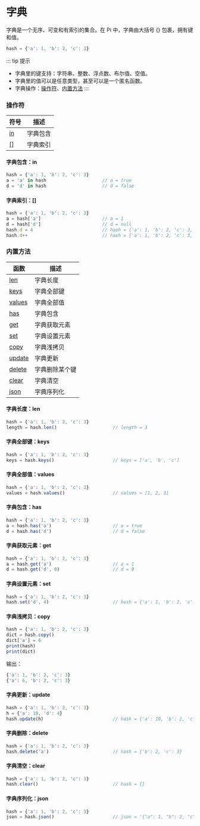 # 字典

字典是一个无序、可变和有索引的集合。在 Pi 中，字典由大括号 {} 包裹，拥有键和值。

```ts
hash = {'a': 1, 'b': 2, 'c': 3}
```

::: tip 提示
- 字典里的键支持：字符串、整数、浮点数、布尔值、空值。
- 字典里的值可以是任意类型，甚至可以是一个匿名函数。
- 字典操作：[操作符](#操作符)、[内置方法](#内置方法)
:::

### 操作符

| 符号 | 描述 |
| ---- | ---- |
| [in](#字典包含-in) | 字典包含 |
| [\[\]](#字典索引) | 字典索引 |

#### 字典包含：in

```ts
hash = {'a': 1, 'b': 2, 'c': 3}
a = 'a' in hash                     // a = true
d = 'd' in hash                     // d = false
```

#### 字典索引：[]

```ts
hash = {'a': 1, 'b': 2, 'c': 3}
a = hash['a']                       // a = 1
d = hash['d']                       // d = null
hash.d = 4                          // hash = {'a': 1, 'b': 2, 'c': 3, 'd': 4}
hash.d++                            // hash = {'a': 1, 'b': 2, 'c': 3, 'd': 5}
```

### 内置方法

| 函数 | 描述 |
| ---- | ---- |
| [len](#字典长度-len) | 字典长度 |
| [keys](#字典全部键-keys) | 字典全部键 |
| [values](#字典全部值-values) | 字典全部值 |
| [has](#字典包含-has) | 字典包含 |
| [get](#字典获取元素-get) | 字典获取元素 |
| [set](#字典设置元素-set) | 字典设置元素 |
| [copy](#字典浅拷贝-copy) | 字典浅拷贝 |
| [update](#字典更新-update) | 字典更新 |
| [delete](#字典删除-delete) | 字典删除某个键 |
| [clear](#字典清空-clear) | 字典清空 |
| [json](#字典序列化-json) | 字典序列化 |

#### 字典长度：len

```ts
hash = {'a': 1, 'b': 2, 'c': 3}
length = hash.len()                     // length = 3
```

#### 字典全部键：keys

```ts
hash = {'a': 1, 'b': 2, 'c': 3}
keys = hash.keys()                      // keys = ['a', 'b', 'c']
```

#### 字典全部值：values

```ts
hash = {'a': 1, 'b': 2, 'c': 3}
values = hash.values()                  // values = [1, 2, 3]
```

#### 字典包含：has

```ts
hash = {'a': 1, 'b': 2, 'c': 3}
a = hash.has('a')                       // a = true
d = hash.has('d')                       // d = false
```

#### 字典获取元素：get

```ts
hash = {'a': 1, 'b': 2, 'c': 3}
a = hash.get('a')                       // a = 1
d = hash.get('d', 0)                    // d = 0
```

#### 字典设置元素：set

```ts
hash = {'a': 1, 'b': 2, 'c': 3}
hash.set('d', 4)                        // hash = {'a': 1, 'b': 2, 'c': 3, 'd': 4}
```

#### 字典浅拷贝：copy

```ts
hash = {'a': 1, 'b': 2, 'c': 3}
dict = hash.copy()
dict['a'] = 6
print(hash)
print(dict)
```

输出：

```ts
{'a': 1, 'b': 2, 'c': 3}
{'a': 6, 'b': 2, 'c': 3}
```

#### 字典更新：update

```ts
hash = {'a': 1, 'b': 2, 'c': 3}
h = {'a': 10, 'd': 4}
hash.update(h)                          // hash = {'a': 10, 'b': 2, 'c': 3, 'd': 4}
```

#### 字典删除：delete

```ts
hash = {'a': 1, 'b': 2, 'c': 3}
hash.delete('a')                        // hash = {'b': 2, 'c': 3}
```

#### 字典清空：clear

```ts
hash = {'a': 1, 'b': 2, 'c': 3}
hash.clear()                            // hash = {}
```

#### 字典序列化：json

```ts
hash = {'a': 1, 'b': 2, 'c': 3}
json = hash.json()                      // json = '{"a": 1, "b": 2, "c": 3}'
```